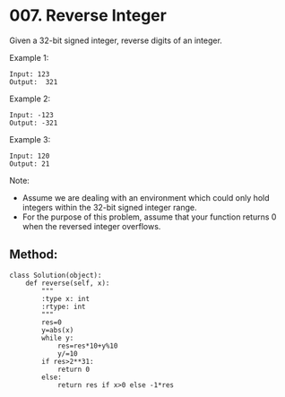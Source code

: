 # 007. Reverse Integer

Given a 32-bit signed integer, reverse digits of an integer.

Example 1:

    Input: 123
    Output:  321

Example 2:

    Input: -123
    Output: -321

Example 3:

    Input: 120
    Output: 21

Note:
- Assume we are dealing with an environment which could only hold integers within the 32-bit signed integer range. 
- For the purpose of this problem, assume that your function returns 0 when the reversed integer overflows.

## Method:

    class Solution(object):
        def reverse(self, x):
            """
            :type x: int
            :rtype: int
            """
            res=0
            y=abs(x)
            while y:
                res=res*10+y%10
                y/=10
            if res>2**31:
                return 0
            else:
                return res if x>0 else -1*res